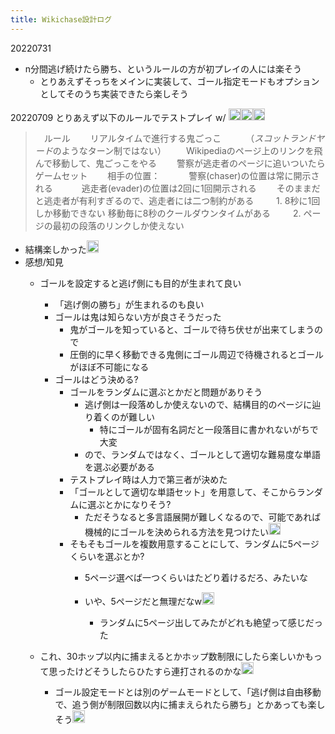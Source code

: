 ```yaml
---
title: Wikichase設計ログ
---
```


20220731

* n分間逃げ続けたら勝ち、というルールの方が初プレイの人には楽そう
  * とりあえずそっちをメインに実装して、ゴール指定モードもオプションとしてそのうち実装できたら楽しそう

20220709 とりあえず以下のルールでテストプレイ w/ <img src='https://scrapbox.io/api/pages/blu3mo-public/rickshinmi/icon' alt='rickshinmi.icon' height="19.5"/><img src='https://scrapbox.io/api/pages/blu3mo-public/feda/icon' alt='feda.icon' height="19.5"/><img src='https://scrapbox.io/api/pages/blu3mo-public/kaya/icon' alt='kaya.icon' height="19.5"/>

 > 
 > 　ルール
 > 　　リアルタイムで進行する鬼ごっこ
 > 　　　（*スコットランドヤード*のようなターン制ではない）
 > 　　Wikipediaのページ上のリンクを飛んで移動して、鬼ごっこをやる
 > 　　警察が逃走者のページに追いついたらゲームセット
 > 　　相手の位置：
 > 　　　警察(chaser)の位置は常に開示される
 > 　　　逃走者(evader)の位置は2回に1回開示される
 > 　　そのままだと逃走者が有利すぎるので、逃走者には二つ制約がある
 > 　　 1. 8秒に1回しか移動できない
 > 移動毎に8秒のクールダウンタイムがある
 > 　　 2. ページの最初の段落のリンクしか使えない

* 結構楽しかった<img src='https://scrapbox.io/api/pages/blu3mo-public/blu3mo/icon' alt='blu3mo.icon' height="19.5"/>
* 感想/知見
  * ゴールを設定すると逃げ側にも目的が生まれて良い
    * 「逃げ側の勝ち」が生まれるのも良い
    * ゴールは鬼は知らない方が良さそうだった
      * 鬼がゴールを知っていると、ゴールで待ち伏せが出来てしまうので
      * 圧倒的に早く移動できる鬼側にゴール周辺で待機されるとゴールがほぼ不可能になる
    * ゴールはどう決める?
      * ゴールをランダムに選ぶとかだと問題がありそう
        * 逃げ側は一段落めしか使えないので、結構目的のページに辿り着くのが難しい
          * 特にゴールが固有名詞だと一段落目に書かれないがちで大変
        * ので、ランダムではなく、ゴールとして適切な難易度な単語を選ぶ必要がある
      * テストプレイ時は人力で第三者が決めた
      * 「ゴールとして適切な単語セット」を用意して、そこからランダムに選ぶとかになりそう?
        * ただそうなると多言語展開が難しくなるので、可能であれば機械的にゴールを決められる方法を見つけたい<img src='https://scrapbox.io/api/pages/blu3mo-public/blu3mo/icon' alt='blu3mo.icon' height="19.5"/>
      * そもそもゴールを複数用意することにして、ランダムに5ページくらいを選ぶとか?
        * 5ページ選べば一つくらいはたどり着けるだろ、みたいな
        * いや、5ページだと無理だなw<img src='https://scrapbox.io/api/pages/blu3mo-public/blu3mo/icon' alt='blu3mo.icon' height="19.5"/>

          * ランダムに5ページ出してみたがどれも絶望って感じだった
  * これ、30ホップ以内に捕まえるとかホップ数制限にしたら楽しいかもって思ったけどそうしたらひたすら連打されるのかな<img src='https://scrapbox.io/api/pages/blu3mo-public/rickshinmi/icon' alt='rickshinmi.icon' height="19.5"/>

    * ゴール設定モードとは別のゲームモードとして、「逃げ側は自由移動で、追う側が制限回数以内に捕まえられたら勝ち」とかあっても楽しそう<img src='https://scrapbox.io/api/pages/blu3mo-public/blu3mo/icon' alt='blu3mo.icon' height="19.5"/>
